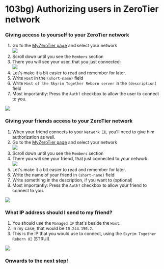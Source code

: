 # 103bg) Authorizing users in ZeroTier network

### Giving access to yourself to your ZeroTier network

1. Go to the [MyZeroTier page](https://my.zerotier.com) and select your network \
   ![](https://shx.is/5BE4lmlZB.png)
2. Scroll down until you see the `Members` section
3. There you will see your user, that you just connected:\
   &#x20;![](https://shx.is/5BE7rwKpL.png)
4. Let's make it a bit easier to read and remember for later.
5. Write `Host` in the `(short-name)` field
6. Write `Host of the Skyrim Together Reborn server` in the `(description)` field
7. Most importantly: Press the `Auth?` checkbox to allow the user to connect to you.

![](https://shx.is/5BE5aycmv.gif)



### Giving your friends access to your ZeroTier network

1. When your friend connects to your `Network ID`, you'll need to give him authorization as well.
2. Go to the [MyZeroTier page](https://my.zerotier.com) and select your network \
   ![](https://shx.is/5BE4lmlZB.png)
3. Scroll down until you see the `Members` section
4. There you will see your friend, that just connected to your network:\
   &#x20;![](https://shx.is/5BE4ENRU8.png)
5. Let's make it a bit easier to read and remember for later.
6. Write the name of your friend in `(short-name)` field
7. Write something in the description, if you want to (optional)
8. Most importantly: Press the `Auth?` checkbox to allow your friend to connect to you.

![](https://shx.is/5BE8FKlNx.gif)

### What IP address should I send to my friend?

1. You should use the `Managed IP` that's beside the `Host`.&#x20;
2. In my case, that would be `10.244.150.2`.&#x20;
3. This is the IP that you would use to connect, using the `Skyrim Together Reborn UI` (STRUI).

![](https://shx.is/5BE9VP70Q.png)

### Onwards to the next step!
